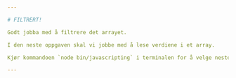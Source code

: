 ```yaml
---

# FILTRERT!

Godt jobba med å filtrere det arrayet.

I den neste oppgaven skal vi jobbe med å lese verdiene i et array.

Kjør kommandoen `node bin/javascripting` i terminalen for å velge neste oppgave.

---
```

